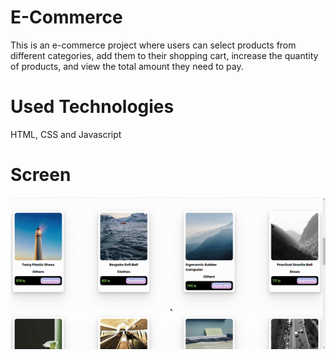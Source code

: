 <h1> E-Commerce </h1>

This is an e-commerce project where users can select products from different categories, add them to their shopping cart, increase the quantity of products, and view the total amount they need to pay.

<h1> Used Technologies </h1>

HTML, CSS and Javascript

<h1> Screen </h1>

![](Screen.gif)